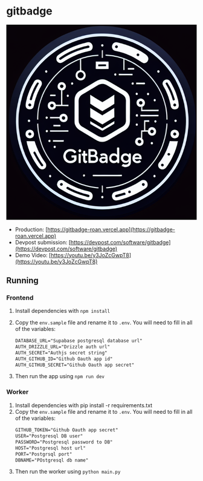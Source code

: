 # gitbadge

![GitBadge Logo](https://github.com/jsonshan/gitbadge/blob/main/frontend/public/assets/logo.png)

- Production: [https://gitbadge-roan.vercel.app](https://gitbadge-roan.vercel.app)
- Devpost submission: [https://devpost.com/software/gitbadge](https://devpost.com/software/gitbadge)
- Demo Video: [https://youtu.be/y3JoZcGwpT8](https://youtu.be/y3JoZcGwpT8)

## Running

### Frontend

1. Install dependencies with `npm install`

2. Copy the `env.sample` file and rename it to `.env`. You will need to fill in all of the variables:
   ```
   DATABASE_URL="Supabase postgresql database url"
   AUTH_DRIZZLE_URL="Drizzle auth url"
   AUTH_SECRET="Authjs secret string"
   AUTH_GITHUB_ID="Github Oauth app id"
   AUTH_GITHUB_SECRET="Github Oauth app secret"
   ```
3. Then run the app using `npm run dev`

### Worker

1. Install dependencies with pip install -r requirements.txt
2. Copy the `env.sample` file and rename it to `.env`. You will need to fill in all of the variables:
   ```
   GITHUB_TOKEN="Github Oauth app secret"
   USER="Postgresql DB user"
   PASSWORD="Postgresql password to DB"
   HOST="Postgresql host url"
   PORT="Postgrsql port"
   DBNAME="POstgresql db name"
   ```
3. Then run the worker using `python main.py`

